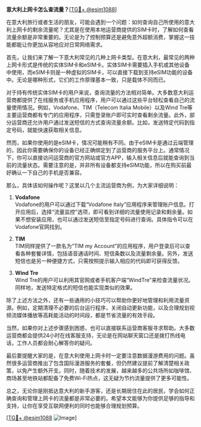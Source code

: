 **意大利上网卡怎么查流量？**[[TG💪+ @esim1088](https://t.me/s/esim1088)]

在意大利旅行或者生活的朋友，可能会遇到一个问题：如何查询自己所使用的意大利上网卡的剩余流量呢？尤其是在使用本地运营商提供的SIM卡时，了解如何查看流量余额是非常重要的。无论是为了控制预算还是避免意外超额消费，掌握这一技能都能让你更加从容地应对日常网络需求。

首先，让我们来了解一下意大利常见的几种上网卡类型。在意大利，最常见的两种上网卡形式是传统的实体SIM卡和eSIM卡。实体SIM卡需要插入手机或其他设备中使用，而eSIM卡则是一种虚拟的SIM卡，可以直接下载到支持eSIM功能的设备中。无论是哪种形式，它们的工作原理基本一致，只是载体不同而已。

对于持有传统实体SIM卡的用户来说，查询流量的方法相对简单。大多数意大利运营商都提供了在线服务或手机应用程序，用户可以通过这些平台轻松查看自己的流量使用情况。例如，Vodafone、TIM（Telecom Italia Mobile）以及Wind Tre等主要运营商都有专门的应用程序，只需登录账户即可实时查看剩余流量。此外，部分运营商还允许用户通过发送短信的方式查询流量余额。比如，发送特定代码到指定号码，就能快速获取相关信息。

然而，如果你使用的是eSIM卡，情况可能稍有不同。由于eSIM卡是通过云端管理的，因此你需要确保你的设备已经正确绑定到了运营商的服务平台上。通常情况下，你可以直接访问运营商的官方网站或官方APP，输入相关信息后就能查询到当前的流量状态。需要注意的是，并非所有设备都支持eSIM功能，所以在购买前最好确认一下自己的手机是否兼容。

那么，具体该如何操作呢？这里以几个主流运营商为例，为大家详细说明：

1. **Vodafone**  
   Vodafone的用户可以通过下载“Vodafone Italy”应用程序来管理账户信息。打开应用后，选择“流量监控”选项，即可看到详细的流量使用记录和剩余量。如果不想安装应用，也可以通过发送短信至指定号码进行查询。具体指令可以在Vodafone官网找到。

2. **TIM**  
   TIM同样提供了一款名为“TIM my Account”的应用程序，用户登录后可以查看各种套餐详情，包括语音通话时间、短信条数以及流量剩余量。另外，发送短信也是另一种便捷方式，只需按照提示输入相应的代码即可获得反馈。

3. **Wind Tre**  
   Wind Tre的用户可以利用其官网或者手机客户端“WindTre”来检查流量状况。同样地，发送特定格式的短信也能实现类似的效果。

除了上述方法之外，还有一些通用的小技巧可以帮助你更好地管理和利用流量资源。例如，定期清理不必要的后台运行程序，关闭自动更新功能，以及合理规划视频流媒体播放等高耗能活动的时间段，都是节省流量的有效手段。

当然，如果你对上述步骤感到困惑，也可以直接联系运营商客服寻求帮助。大多数运营商都会提供24小时在线客服支持，无论是在网站聊天窗口还是拨打热线电话，工作人员都会耐心解答你的疑问。

最后要提醒大家的是，在意大利使用上网卡时一定要注意数据漫游费用的问题。虽然很多运营商推出了包含国际漫游服务的套餐，但仍然建议提前了解清楚相关政策，以免产生额外开支。同时，随着技术的发展，越来越多的公共场所如咖啡馆、商场甚至地铁站都配备了免费Wi-Fi热点，这无疑为节约流量提供了更多可能性。

总之，无论你是刚抵达意大利的新手游客，还是长期居住在此的居民，学会如何正确查询和管理上网卡的流量都是非常必要的。希望本文能够为你提供足够的指导和支持，让你在享受互联网便利的同时也能够合理规划预算。

[[TG💪+ @esim1088](https://t.me/s/esim1088) ![Image](https://i.postimg.cc/4NQfJmqS/Snipaste-2025-05-13-00-14-12.png)]
